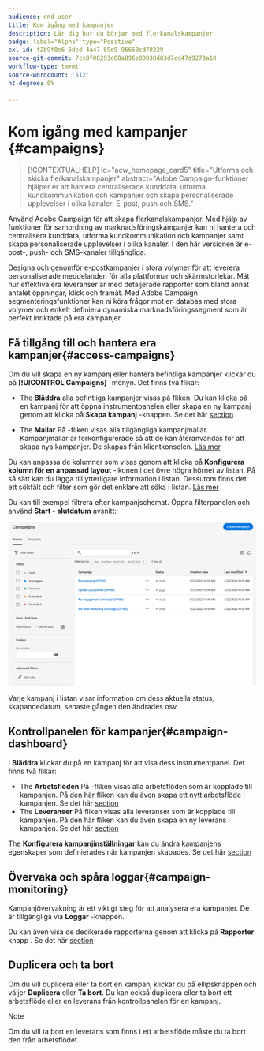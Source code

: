 ```yaml
---
audience: end-user
title: Kom igång med kampanjer
description: Lär dig hur du börjar med flerkanalskampanjer
badge: label="Alpha" type="Positive"
exl-id: f2b9f8e6-5ded-4a47-89e9-96650cd78229
source-git-commit: 7cc8f08293d88a896e80038d83d7cd47d9273a10
workflow-type: tm+mt
source-wordcount: '512'
ht-degree: 0%

---
```



# Kom igång med kampanjer {#campaigns}

>[!CONTEXTUALHELP]
>id="acw_homepage_card5"
>title="Utforma och skicka flerkanalskampanjer"
>abstract="Adobe Campaign-funktioner hjälper er att hantera centraliserade kunddata, utforma kundkommunikation och kampanjer och skapa personaliserade upplevelser i olika kanaler: E-post, push och SMS."

Använd Adobe Campaign för att skapa flerkanalskampanjer. Med hjälp av funktioner för samordning av marknadsföringskampanjer kan ni hantera och centralisera kunddata, utforma kundkommunikation och kampanjer samt skapa personaliserade upplevelser i olika kanaler. I den här versionen är e-post-, push- och SMS-kanaler tillgängliga.

Designa och genomför e-postkampanjer i stora volymer för att leverera personaliserade meddelanden för alla plattformar och skärmstorlekar.
Mät hur effektiva era leveranser är med detaljerade rapporter som bland annat antalet öppningar, klick och framåt. Med Adobe Campaign segmenteringsfunktioner kan ni köra frågor mot en databas med stora volymer och enkelt definiera dynamiska marknadsföringssegment som är perfekt inriktade på era kampanjer.

<!--
Get Started with campaigns
Adobe Campaign offers a set of solutions that help you personalize and deliver campaigns across all of your online and offline channels. You can create, configure, execute and analyze marketing campaigns. All marketing campaigns can be managed from a unified control center. Discover how to browse and create marketing campaigns in this section.

Campaigns include actions (deliveries) and processes (importing or extracting files), as well as resources (marketing documents, delivery outlines). They are used in marketing campaigns. Campaigns are part of a program, and programs are included in a campaign plan.
-->

## Få tillgång till och hantera era kampanjer{#access-campaigns}

Om du vill skapa en ny kampanj eller hantera befintliga kampanjer klickar du på **[!UICONTROL Campaigns]** -menyn. Det finns två flikar:

* The **Bläddra** alla befintliga kampanjer visas på fliken. Du kan klicka på en kampanj för att öppna instrumentpanelen eller skapa en ny kampanj genom att klicka på **Skapa kampanj** -knappen. Se det här [section](create-campaigns.md#create-campaigns)

* The **Mallar** På -fliken visas alla tillgängliga kampanjmallar. Kampanjmallar är förkonfigurerade så att de kan återanvändas för att skapa nya kampanjer. De skapas från klientkonsolen. [Läs mer](https://experienceleague.adobe.com/docs/campaign/automation/campaign-orchestration/marketing-campaign-templates.html).

Du kan anpassa de kolumner som visas genom att klicka på **Konfigurera kolumn för en anpassad layout** -ikonen i det övre högra hörnet av listan. På så sätt kan du lägga till ytterligare information i listan. Dessutom finns det ett sökfält och filter som gör det enklare att söka i listan. [Läs mer](../get-started/user-interface.md#list-screens)

Du kan till exempel filtrera efter kampanjschemat. Öppna filterpanelen och använd **Start - slutdatum** avsnitt:

![Kampanjlista](assets/campaign-filter-on-dates.png)

Varje kampanj i listan visar information om dess aktuella status, skapandedatum, senaste gången den ändrades osv.

## Kontrollpanelen för kampanjer{#campaign-dashboard}

I **Bläddra** klickar du på en kampanj för att visa dess instrumentpanel. Det finns två flikar:

* The **Arbetsflöden** På -fliken visas alla arbetsflöden som är kopplade till kampanjen. På den här fliken kan du även skapa ett nytt arbetsflöde i kampanjen. Se det här [section](create-campaigns.md#create-campaigns)
* The **Leveranser** På fliken visas alla leveranser som är kopplade till kampanjen. På den här fliken kan du även skapa en ny leverans i kampanjen. Se det här [section](create-campaigns.md#create-campaigns)

The **Konfigurera kampanjinställningar** kan du ändra kampanjens egenskaper som definierades när kampanjen skapades. Se det här [section](create-campaigns.md#create-campaigns)

## Övervaka och spåra loggar{#campaign-monitoring}

Kampanjövervakning är ett viktigt steg för att analysera era kampanjer. De är tillgängliga via **Loggar** -knappen.

Du kan även visa de dedikerade rapporterna genom att klicka på **Rapporter** knapp . Se det här [section](../reporting/campaign-reports.md)

## Duplicera och ta bort

Om du vill duplicera eller ta bort en kampanj klickar du på ellipsknappen och väljer **Duplicera** eller **Ta bort**. Du kan också duplicera eller ta bort ett arbetsflöde eller en leverans från kontrollpanelen för en kampanj.

>[!NOTE]
>
>Om du vill ta bort en leverans som finns i ett arbetsflöde måste du ta bort den från arbetsflödet.

